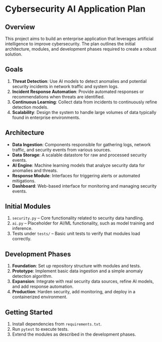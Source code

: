 # Cybersecurity AI Application Plan

## Overview

This project aims to build an enterprise application that leverages artificial intelligence to improve cybersecurity. The plan outlines the initial architecture, modules, and development phases required to create a robust solution.

## Goals

1. **Threat Detection**: Use AI models to detect anomalies and potential security incidents in network traffic and system logs.
2. **Incident Response Automation**: Provide automated responses or recommendations when threats are identified.
3. **Continuous Learning**: Collect data from incidents to continuously refine detection models.
4. **Scalability**: Design the system to handle large volumes of data typically found in enterprise environments.

## Architecture

- **Data Ingestion**: Components responsible for gathering logs, network traffic, and security events from various sources.
- **Data Storage**: A scalable datastore for raw and processed security events.
- **AI Engine**: Machine learning models that analyze security data for anomalies and threats.
- **Response Module**: Interfaces for triggering alerts or automated mitigations.
- **Dashboard**: Web-based interface for monitoring and managing security events.

## Initial Modules

1. `security.py` – Core functionality related to security data handling.
2. `ai.py` – Placeholder for AI/ML functionality, such as model training and inference.
3. Tests under `tests/` – Basic unit tests to verify that modules load correctly.

## Development Phases

1. **Foundation**: Set up repository structure with modules and tests.
2. **Prototype**: Implement basic data ingestion and a simple anomaly detection algorithm.
3. **Expansion**: Integrate with real security data sources, refine AI models, and add response automation.
4. **Production**: Harden security, add monitoring, and deploy in a containerized environment.

## Getting Started

1. Install dependencies from `requirements.txt`.
2. Run `pytest` to execute tests.
3. Extend the modules as described in the development phases.

